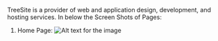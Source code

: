 TreeSite is a provider of web and application design, development, and hosting services. In below the Screen Shots of Pages:
1. Home Page:
   ![Alt text for the image]("C:\Users\ANANDRAO\Downloads\treesite-1.png" "TreeSite Home Page")
